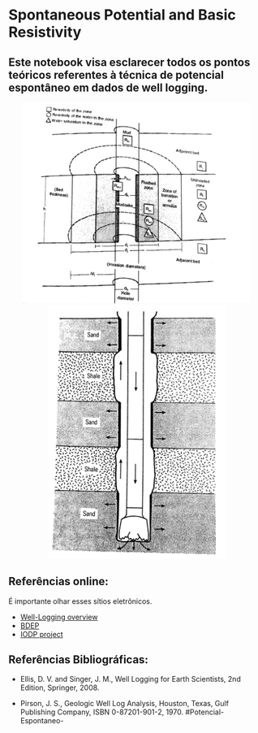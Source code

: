 # Spontaneous Potential and Basic Resistivity

## Este notebook visa esclarecer todos os pontos teóricos referentes à técnica de potencial espontâneo em dados de well logging. 

<p align="center">
<img src="Imagens/sp6.jpg" width="450"/>
<img src="Imagens/sp7.jpg" width="350"/>
</p>

## Referências online:
  É importante olhar esses sítios eletrônicos.

- [Well-Logging overview](http://www.pacificsurveys.com/01.htm)
- [BDEP](http://www.anp.gov.br/wwwanp/exploracao-e-producao-de-oleo-e-gas/dados-tecnicos?view=default)
- [IODP project](https://www.iodp.org/)

## Referências Bibliográficas:

- Ellis, D. V. and Singer, J. M., Well Logging for Earth Scientists, 2nd Edition, Springer, 2008. 

- Pirson, J. S., Geologic Well Log Analysis, Houston, Texas, Gulf Publishing Company, ISBN 0-87201-901-2, 1970.
#Potencial-Espontaneo-
